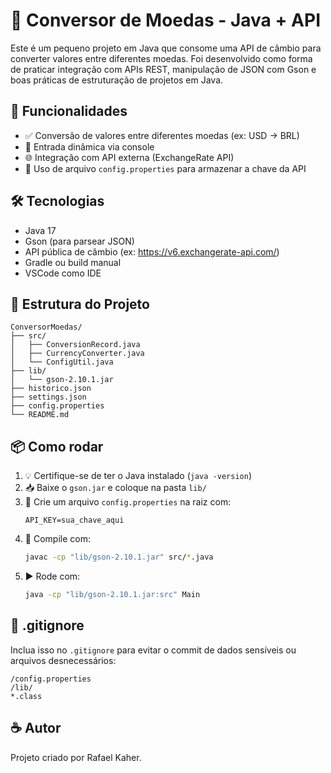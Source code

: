 # 💱 Conversor de Moedas - Java + API

Este é um pequeno projeto em Java que consome uma API de câmbio para converter valores entre diferentes moedas. Foi desenvolvido como forma de praticar integração com APIs REST, manipulação de JSON com Gson e boas práticas de estruturação de projetos em Java.

## 🚀 Funcionalidades

- ✅ Conversão de valores entre diferentes moedas (ex: USD → BRL)
- 🔁 Entrada dinâmica via console
- 🌐 Integração com API externa (ExchangeRate API)
- 🔐 Uso de arquivo `config.properties` para armazenar a chave da API

## 🛠 Tecnologias

- Java 17
- Gson (para parsear JSON)
- API pública de câmbio (ex: https://v6.exchangerate-api.com/)
- Gradle ou build manual
- VSCode como IDE

## 🧱 Estrutura do Projeto

```
ConversorMoedas/
├── src/
│   ├── ConversionRecord.java
│   ├── CurrencyConverter.java
│   └── ConfigUtil.java
├── lib/
│   └── gson-2.10.1.jar
├── historico.json
├── settings.json
├── config.properties
└── README.md
```

## 📦 Como rodar

1. 💡 Certifique-se de ter o Java instalado (`java -version`)
2. 📥 Baixe o `gson.jar` e coloque na pasta `lib/`
3. 🔑 Crie um arquivo `config.properties` na raiz com:
   ```properties
   API_KEY=sua_chave_aqui
   ```
4. 🧱 Compile com:
   ```bash
   javac -cp "lib/gson-2.10.1.jar" src/*.java
   ```
5. ▶️ Rode com:
   ```bash
   java -cp "lib/gson-2.10.1.jar:src" Main
   ```

## 📁 .gitignore

Inclua isso no `.gitignore` para evitar o commit de dados sensíveis ou arquivos desnecessários:

```
/config.properties
/lib/
*.class
```

## ☕ Autor

Projeto criado por Rafael Kaher.
